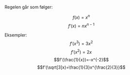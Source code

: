 Regelen går som følger:

$$f(x)= x^n$$
$$f'(x)=nx^{n-1}$$

Eksempler: $$f'(x^3)=3x^2$$
$$f'(x^2)=2x$$
$$f'(\frac{1}{x})=-x^{-2}$$
$$f'(\sqrt[3]x)=\frac{1}{3}x^{\frac{2}{3}}$$
